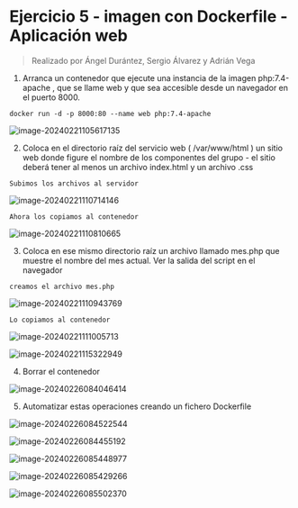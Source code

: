 # Ejercicio 5 - imagen con Dockerfile - Aplicación web

> Realizado por Ángel Durántez, Sergio Álvarez y Adrián Vega

1. Arranca un contenedor que ejecute una instancia de la imagen php:7.4-apache , que se llame web y que sea accesible desde un navegador en el puerto 8000.

`docker run -d -p 8000:80 --name web php:7.4-apache`

![image-20240221105617135](./Ejercicio%205%20-%20imagen%20con%20Dockerfile%20-%20Aplicaci%C3%B3n%20web.assets/image-20240221105617135.png)

2. Coloca en el directorio raíz del servicio web ( /var/www/html ) un sitio web donde figure el nombre de los componentes del grupo - el sitio deberá tener al menos un archivo index.html y un archivo .css

`Subimos los archivos al servidor`

![image-20240221110714146](./Ejercicio%205%20-%20imagen%20con%20Dockerfile%20-%20Aplicaci%C3%B3n%20web.assets/image-20240221110714146.png)

`Ahora los copiamos al contenedor`

![image-20240221110810665](./Ejercicio%205%20-%20imagen%20con%20Dockerfile%20-%20Aplicaci%C3%B3n%20web.assets/image-20240221110810665.png)

3. Coloca en ese mismo directorio raíz un archivo llamado mes.php que muestre el nombre del mes actual. Ver la salida del script en el navegador

`creamos el archivo mes.php`

![image-20240221110943769](./Ejercicio%205%20-%20imagen%20con%20Dockerfile%20-%20Aplicaci%C3%B3n%20web.assets/image-20240221110943769.png)

`Lo copiamos al contenedor`

![image-20240221111005713](./Ejercicio%205%20-%20imagen%20con%20Dockerfile%20-%20Aplicaci%C3%B3n%20web.assets/image-20240221111005713.png)

![image-20240221115322949](./Ejercicio%205%20-%20imagen%20con%20Dockerfile%20-%20Aplicaci%C3%B3n%20web.assets/image-20240221115322949.png)

4. Borrar el contenedor

![image-20240226084046414](./Ejercicio%205%20-%20imagen%20con%20Dockerfile%20-%20Aplicaci%C3%B3n%20web.assets/image-20240226084046414.png)

5. Automatizar estas operaciones creando un fichero Dockerfile

![image-20240226084522544](./Ejercicio%205%20-%20imagen%20con%20Dockerfile%20-%20Aplicaci%C3%B3n%20web.assets/image-20240226084522544.png)

![image-20240226084455192](./Ejercicio%205%20-%20imagen%20con%20Dockerfile%20-%20Aplicaci%C3%B3n%20web.assets/image-20240226084455192.png)

![image-20240226085448977](./Ejercicio%205%20-%20imagen%20con%20Dockerfile%20-%20Aplicaci%C3%B3n%20web.assets/image-20240226085448977.png)

![image-20240226085429266](./Ejercicio%205%20-%20imagen%20con%20Dockerfile%20-%20Aplicaci%C3%B3n%20web.assets/image-20240226085429266.png)

![image-20240226085502370](./Ejercicio%205%20-%20imagen%20con%20Dockerfile%20-%20Aplicaci%C3%B3n%20web.assets/image-20240226085502370.png)